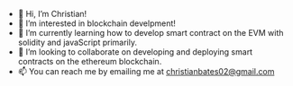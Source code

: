 - 👋 Hi, I’m Christian!
- 👀 I’m interested in blockchain develpment!
- 🌱 I’m currently learning how to develop smart contract on the EVM with solidity and javaScript primarily.
- 💞️ I’m looking to collaborate on developing and deploying smart contracts on the ethereum blockchain.
- 📫 You can reach me by emailing me at christianbates02@gmail.com

<!---
cjbates02/cjbates02 is a ✨ special ✨ repository because its `README.md` (this file) appears on your GitHub profile.
You can click the Preview link to take a look at your changes.
--->
